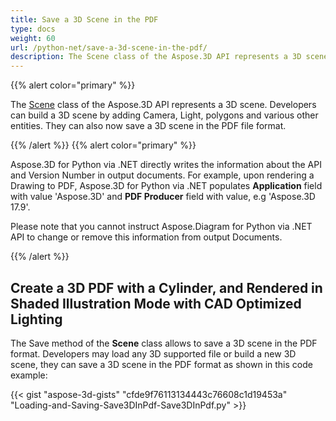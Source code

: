 ```yaml
---
title: Save a 3D Scene in the PDF
type: docs
weight: 60
url: /python-net/save-a-3d-scene-in-the-pdf/
description: The Scene class of the Aspose.3D API represents a 3D scene. Developers can build a 3D scene by adding Camera, Light, polygons and various other entities. They can also now save a 3D scene in the PDF file format.
---
```


{{% alert color="primary" %}} 

The [Scene](https://reference.aspose.com/3d/python-net/aspose.threed/scene) class of the Aspose.3D API represents a 3D scene. Developers can build a 3D scene by adding Camera, Light, polygons and various other entities. They can also now save a 3D scene in the PDF file format.

{{% /alert %}} {{% alert color="primary" %}} 

Aspose.3D for Python via .NET directly writes the information about the API and Version Number in output documents. For example, upon rendering a Drawing to PDF, Aspose.3D for Python via .NET populates **Application** field with value 'Aspose.3D' and **PDF Producer** field with value, e.g 'Aspose.3D 17.9'.

Please note that you cannot instruct Aspose.Diagram for Python via .NET API to change or remove this information from output Documents.

{{% /alert %}} 
## **Create a 3D PDF with a Cylinder, and Rendered in Shaded Illustration Mode with CAD Optimized Lighting**
The Save method of the **Scene** class allows to save a 3D scene in the PDF format. Developers may load any 3D supported file or build a new 3D scene, they can save a 3D scene in the PDF format as shown in this code example:

{{< gist "aspose-3d-gists" "cfde9f76113134443c76608c1d19453a" "Loading-and-Saving-Save3DInPdf-Save3DInPdf.py" >}}

